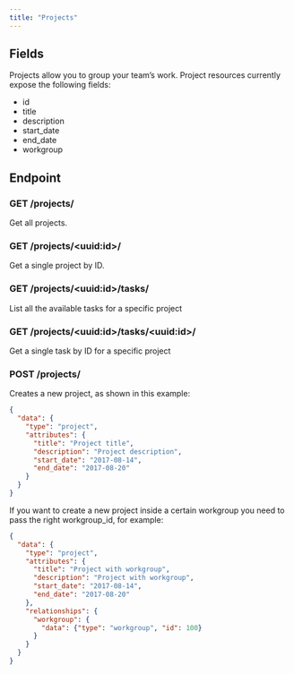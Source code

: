 ```yaml
---
title: "Projects"
---
```


## Fields

Projects allow you to group your team’s work.
Project resources currently expose the following fields:

- id
- title
- description
- start_date
- end_date
- workgroup

## Endpoint

### GET /projects/

Get all projects.

### GET /projects/\<uuid:id\>/

Get a single project by ID.

### GET /projects/\<uuid:id\>/tasks/

List all the available tasks for a specific project

### GET /projects/\<uuid:id\>/tasks/\<uuid:id\>/

Get a single task by ID for a specific project

### POST /projects/

Creates a new project, as shown in this example:

```json
{
  "data": {
    "type": "project",
    "attributes": {
      "title": "Project title",
      "description": "Project description",
      "start_date": "2017-08-14",
      "end_date": "2017-08-20"
    }
  }
}
```

If you want to create a new project inside a certain workgroup you need to pass the right workgroup_id, for example:


```json
{
  "data": {
    "type": "project",
    "attributes": {
      "title": "Project with workgroup",
      "description": "Project with workgroup",
      "start_date": "2017-08-14",
      "end_date": "2017-08-20"
    },
    "relationships": {
      "workgroup": {
        "data": {"type": "workgroup", "id": 100}
      }
    }
  }
}
```
